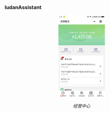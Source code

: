 <h3>ludanAssistant</h3>

<p align="center">
    <img src="https://github.com/sdh964230675/web-ui/blob/master/%E7%BB%8F%E8%90%A5%E6%A6%82%E5%86%B5.jpg" alt="Sample"  width="30%" height="30%">
    <p align="center">
        <em>经营中心</em>
    </p>
</p>
